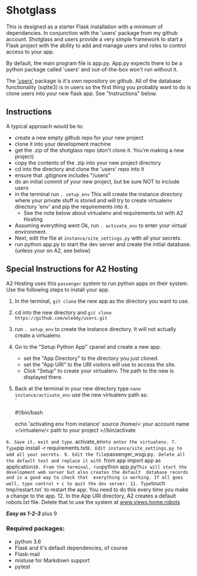 # Shotglass

This is designed as a starter Flask installation with a minimum of dependancies. In conjunction with the 'users' package from
my github account. Shotglass and users provide a very simple framework to start a Flask project with the ability to add and 
manage users and roles to control access to your app.

By default, the main program file is app.py. App.py expects there to be a python package called 'users' and out-of-the-box 
won't run without it.

The ['users'](https://github.com/wleddy/users) package is it's own repository on github. All of the database functionality (sqlite3) is in users so the first thing
you probably want to do is clone users into your new flask app. See "Instructions" below.

## Instructions 

A typical approach would be to:

* create a new empty github repo for your new project
* clone it into your development machine
* get the .zip of the shotglass repo (don't clone it. You're making a new project)
* copy the contents of the .zip into your new project directory
* cd into the directory and clone the 'users' repo into it
* ensure that .gitignore includes "/users"
* do an initial commit of your new project, but be sure NOT to include users
* in the terminal run `. setup_env` This will create the instance directory where your private
  stuff is stored and will try to create virtualenv directory 'env' and pip the requirements into it.  
  * See the note below about virtualenv and requirements.txt with A2 Hosting
* Assuming everything went Ok, run `. activate_env` to enter your virtual environment.
* Next, edit the file at `instance/site_settings.py` with all your secrets.
* run python app.py to start the dev server and create the initial database. (unless your on A2, see below)
    
## Special Instructions for A2 Hosting

A2 Hosting uses this `passenger` system to run python apps on their system. Use the following steps to install your app.

1. In the terminal, `git clone` the new app as the directory you want to use.
2. cd into the new directory and `git clone https://github.com/wleddy/users.git`
3. run `. setup_env` to create the instance directory. It will not actually create a virtualenv.
4. Go to the "Setup Python App" cpanel and create a new app.  
    * set the "App Directory" to the directory you just cloned.
    * set the "App URI" to the URI visitors will use to access the site.
    * Click "Setup" to create your virtualenv. The path to the new is displayed there.
5. Back at the terminal in your new directory type `nano instance/activate_env` use the new virtualenv path as:  
`

    #!/bin/bash

    echo 'activating env from instance'
    source /home/< your account name >/virtualenv/< path to your project >/<version>/bin/activate
    
`
6. Save it, exit and type `. activate_env` to enter the virtualenv.
7. Type `pip install -r requirements.txt`
8. Edit instance/site_settings.py to add all your secrets.
9. Edit the file `passenger_wsgi.py`. Delete all the default text and replace it with `from app import app as application`
10. From the terminal, run `python app.py` This will start the development web server but also creates the default 
database records and is a good way to check that 
everything is working. If all goes well, type control + c to quit the dev server.
11. Type `touch tmp/restart.txt` to restart the app. You need to do this every time you make a change to the app.
12. In the App URI directory, A2 creates a default robots.txt file. Delete that to use the system at www.views.home.robots

***Easy as 1-2-3*** plus 9

### Required packages:

* python 3.6
* Flask and it's default dependencies, of course
* Flask-mail
* mistuse for Markdown support
* pytest
